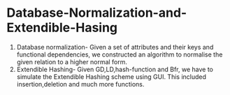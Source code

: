# Database-Normalization-and-Extendible-Hasing
1) Database normalization- Given a set of attributes and their keys and functional dependencies,
we constructed an algorithm to normalise the given relation to a higher normal form.
2) Extendible Hashing- Given GD,LD,hash-function and Bfr, we have to simulate the Extendible Hashing scheme using GUI.
This included insertion,deletion and much more functions.
